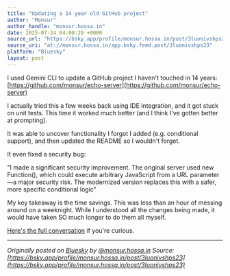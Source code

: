 ```yaml
---
title: "Updating a 14 year old GitHub project"
author: "Monsur"
author_handle: "monsur.hossa.in"
date: 2025-07-24 04:00:29 +0000
source_url: "https://bsky.app/profile/monsur.hossa.in/post/3luonivshps23"
source_uri: "at://monsur.hossa.in/app.bsky.feed.post/3luonivshps23"
platform: "Bluesky"
layout: post
---
```


I used Gemini CLI to update a GitHub project I haven't touched in 14 years: [https://github.com/monsur/echo-server](https://github.com/monsur/echo-server)

I actually tried this a few weeks back using IDE integration, and it got stuck on unit tests. This time it worked much better (and I think I've gotten better at prompting).

It was able to uncover functionality I forgot I added (e.g. conditional support), and then updated the README so I wouldn't forget.

It even fixed a security bug:

"I made a significant security improvement. The original server used new Function(), which could execute arbitrary JavaScript from a URL parameter—a major security risk. The modernized version replaces this with a safer, more specific conditional logic"

My key takeaway is the time savings. This was less than an hour of messing around on a weeknight. While I understood all the changes being made, it would have taken SO much longer to do them all myself.

[Here's the full conversation](https://docs.google.com/document/d/1MeCSzXR5MmUbBjG0wXhlj9y7V9zj7QgYHAjfLY35wCU/edit?usp=sharing) if you're curious.

<!--more-->

---

*Originally posted on [Bluesky](https://bsky.app/profile/monsur.hossa.in/post/3luonivshps23) by [@monsur.hossa.in](https://bsky.app/profile/monsur.hossa.in)*
*Source: [https://bsky.app/profile/monsur.hossa.in/post/3luonivshps23](https://bsky.app/profile/monsur.hossa.in/post/3luonivshps23)*

